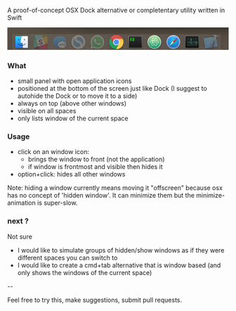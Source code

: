 A proof-of-concept OSX Dock alternative or completentary utility written in Swift


![sshot](sshot.png)


### What

- small panel with open application icons
- positioned at the bottom of the screen just like Dock (I suggest to autohide the Dock or to move it to a side)
- always on top (above other windows)
- visible on all spaces
- only lists window of the current space

### Usage

- click on an window icon:
  - brings the window to front (not the application)
  - if window is frontmost and visible then hides it
- option+click: hides all other windows

Note: hiding a window currently means moving it "offscreen" because osx has no concept of 'hidden window'. It can minimize them but the minimize-animation is super-slow.

### next ?

Not sure
- I would like to simulate groups of hidden/show windows as if they were different spaces you can switch to
- I would like to create a cmd+tab alternative that is window based (and only shows the windows of the current space)

--

Feel free to try this, make suggestions, submit pull requests.

